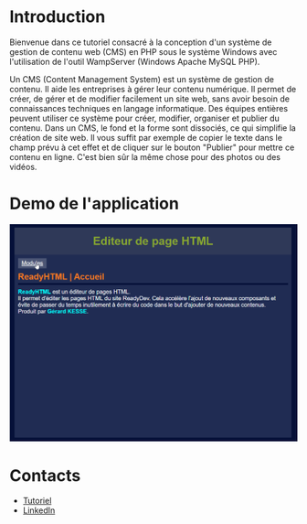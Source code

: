 # Introduction

Bienvenue dans ce tutoriel consacré à la conception d'un système de gestion de contenu web (CMS) 
en PHP sous le système Windows avec l'utilisation de l'outil WampServer (Windows Apache MySQL PHP).

Un CMS (Content Management System) est un système de gestion de contenu. 
Il aide les entreprises à gérer leur contenu numérique. Il permet de créer, 
de gérer et de modifier facilement un site web, sans avoir besoin de connaissances 
techniques en langage informatique. Des équipes entières peuvent utiliser ce système 
pour créer, modifier, organiser et publier du contenu. Dans un CMS, le fond et la forme 
sont dissociés, ce qui simplifie la création de site web. Il vous suffit par exemple 
de copier le texte dans le champ prévu à cet effet et de cliquer sur le bouton "Publier" 
pour mettre ce contenu en ligne. C'est bien sûr la même chose pour des photos ou des vidéos.

# Demo de l'application

![demo-v01.gif](img/demo-v01.gif "demo")

# Contacts

- [Tutoriel](https://readydev.ovh/home/tutoriels/php/application/systeme-gestion-contenu-web "Consultez le tutoriel sur (ReadyDev)")
- [LinkedIn](https://www.linkedin.com/in/tia-gerard-kesse/ "Contactez-moi sur (LinkedIn)")
